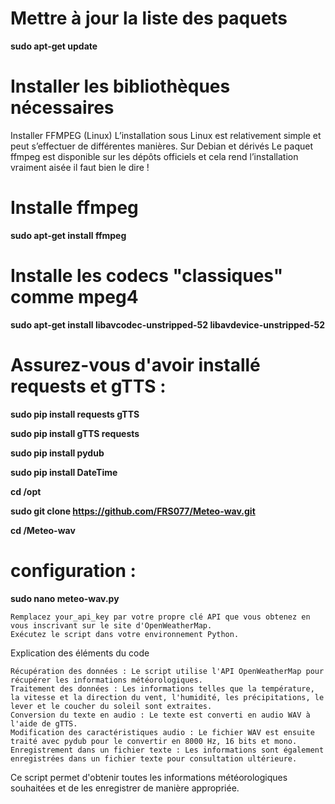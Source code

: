 # Mettre à jour la liste des paquets
**sudo apt-get update**

# Installer les bibliothèques nécessaires

Installer FFMPEG (Linux)
L’installation sous Linux est relativement simple et peut s’effectuer de différentes manières.
Sur Debian et dérivés
Le paquet ffmpeg est disponible sur les dépôts officiels et cela rend l’installation vraiment aisée il
faut bien le dire !
# Installe ffmpeg
**sudo apt-get install ffmpeg**

# Installe les codecs "classiques" comme mpeg4
**sudo apt-get install libavcodec-unstripped-52 libavdevice-unstripped-52**

# Assurez-vous d'avoir installé requests et gTTS :

**sudo pip install requests gTTS**

**sudo pip install gTTS requests**

**sudo pip install pydub**

**sudo pip install DateTime**

**cd /opt**

**sudo git clone https://github.com/FRS077/Meteo-wav.git**

**cd /Meteo-wav**

# configuration : 
**sudo nano meteo-wav.py**

    Remplacez your_api_key par votre propre clé API que vous obtenez en vous inscrivant sur le site d'OpenWeatherMap.
    Exécutez le script dans votre environnement Python.

Explication des éléments du code

    Récupération des données : Le script utilise l'API OpenWeatherMap pour récupérer les informations météorologiques.
    Traitement des données : Les informations telles que la température, la vitesse et la direction du vent, l'humidité, les précipitations, le lever et le coucher du soleil sont extraites.
    Conversion du texte en audio : Le texte est converti en audio WAV à l'aide de gTTS.
    Modification des caractéristiques audio : Le fichier WAV est ensuite traité avec pydub pour le convertir en 8000 Hz, 16 bits et mono.
    Enregistrement dans un fichier texte : Les informations sont également enregistrées dans un fichier texte pour consultation ultérieure.

Ce script permet d'obtenir toutes les informations météorologiques souhaitées et de les enregistrer de manière appropriée.

